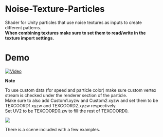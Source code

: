 # Noise-Texture-Particles
Shader for Unity particles that use noise textures as inputs to create different patterns.\
**When combining textures make sure to set them to read/write in the texture import settings.**

# Demo
[![Video](http://files.dafire.xyz/images/2n21bB.png)](http://files.dafire.xyz/videos/noiseparticles.mp4)

**Note**

To use custom data (for speed and particle color) make sure custom vertex stream is checked under the renderer section of the particle.\
Make sure to also add Custom1.xyzw and Custom2.xyzw and set them to be TEXCOORD1.xyzw and TEXCOORD2.xyzw respectively.\
Set UV2 to be TEXCOORD0.zw to fill the rest of TEXCOORD0.

![](http://files.dafire.xyz/images/dlJ687.png)


There is a scene included with a few examples.
